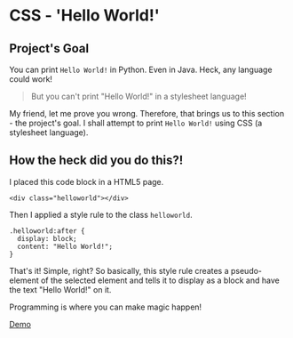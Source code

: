 # CSS - 'Hello World!'

## Project's Goal

You can print `Hello World!` in Python. Even in Java. Heck, any language could work!

> But you can't print "Hello World!" in a stylesheet language!

My friend, let me prove you wrong. Therefore, that brings us to this section - the project's goal. I shall attempt to print `Hello World!` using CSS (a stylesheet language).

## How the heck did you do this?!

I placed this code block in a HTML5 page.

```
<div class="helloworld"></div>
```

Then I applied a style rule to the class `helloworld`.

```
.helloworld:after {
  display: block;
  content: "Hello World!";
}
```

That's it! Simple, right? So basically, this style rule creates a pseudo-element of the selected element and tells it to display as a block and have the text "Hello World!" on it.

Programming is where you can make magic happen!

[Demo](https://theeibwen.github.io/CSS-Hello-World/)
